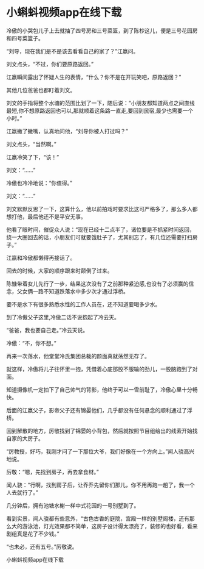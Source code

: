 # 小蝌蚪视频app在线下载

冷傲的小哭包儿子上去就抽了四号房和三号菜篮，到了陈杪这儿，便是三号花园房和四号菜篮子。

“刘导，现在我们是不是该去看看自己的家了？”江嬴问。

刘文点头，“不过，你们要原路返回。”

江嬴瞬间露出了怀疑人生的表情，“什么？你不是在开玩笑吧，原路返回？”

其他几位爸爸也都盯着刘文。

刘文的手指将整个水塘的范围比划了一下，随后说：“小朋友都知道两点之间直线最短,你不想原路返回也可以,那就顺着这条路一直走,要回到民宿,最少也需要一个小时。”

江嬴撇了撇嘴，认真地问他，“刘导你被人打过吗？”

刘文点头，“当然啊。”

江嬴冷笑了下，“该！”

刘文：“……”

冷傲也冷冷地说：“你值得。”

刘文：“……”

刘文默默反思了一下，这算什么，他以前拍戏时要求比这可严格多了，那么多人都想打他，最后他还不是平安无事。

他看了眼时间，催促众人说：“现在已经十二点半了，诸位要是不抓紧时间返回，绕一大圈回去的话，小朋友们可就要饿肚子了，尤其别忘了，有几位还需要打扫房子。”

江嬴和冷傲都懒得再接话了。

回去的时候，大家的顺序跟来时颠倒了过来。

陈慷带着女儿先行了一步，结果这次没有了之前那种紧迫感,也没有了必须赢的信念，父女俩一路不知道跌落水中多少次才通过浮桥。

要不是水下有很多熟悉水性的工作人员在，还不知道要喝多少水。

到了冷傲父子这里,冷傲二话不说抱起了冷云天。

“爸爸，我也要自己走。”冷云天说。

冷傲：“不，你不想。”

再来一次落水，他堂堂冷氏集团总裁的颜面真就荡然无存了。

就这样，冷傲将儿子往怀里一抱，凭借着心底那股不服输的劲儿，一股脑跑到了对面。

知道摄像机一定拍下了自己帅气的背影，他终于可以一雪前耻了，冷傲心里十分畅快。

后面的江嬴父子，影帝父子还有锦晏他们，几乎都没有任何悬念的顺利通过了浮桥。

回到解散的地方，厉敬找到了锦晏的小背包，然后就按照节目组给出的线索开始找自家的大房子。

“厉教授，好巧，我刚才问了一下那位大爷，我们好像在一个方向上。”闻人骁高兴地说。

厉敬：“嗯，先找到房子，再去拿食材。”

闻人骁：“行啊，找到房子后，让乔乔先留你们那儿，你不用再跑一趟了，我一个人去就行了。”

几分钟后，拥有池塘水榭一样中式花园的一号别墅到了。

看到实景，闻人骁都有些意外，“古色古香的庭院，宫殿一样的别墅阁楼，还有那么大的游泳池，灯光效果都不简单，这房子设计得太漂亮了，装修的也好看，看来剧组真是花了不少钱。”

“也未必，还有五号。”厉敬说。

小蝌蚪视频app在线下载
